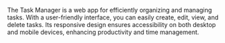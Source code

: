The Task Manager is a web app for efficiently organizing and managing tasks.
With a user-friendly interface, you can easily create, edit, view, and delete tasks. 
Its responsive design ensures accessibility on both desktop and mobile devices, enhancing productivity and time management.

